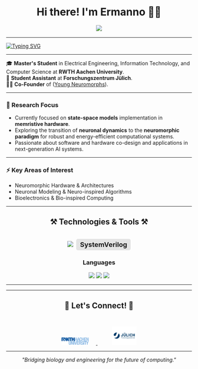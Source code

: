 <h1 align="center">Hi there! I'm Ermanno 👋🏼</h1>

<div align="center">
  <a href="https://www.linkedin.com/in/ermanno-fiorillo-799296171" target="_blank">
    <img src="https://img.shields.io/badge/LinkedIn-0077B5?style=for-the-badge&logo=linkedin&logoColor=white" />
  </a>
</div>


<hr/>


[![Typing SVG](https://readme-typing-svg.demolab.com/?font=Fira+Code&size=22&duration=2000&pause=1000&color=0D47A1&center=true&vCenter=true&width=600&lines=Electrical+Engineering+%7C+Computer+Science;Neuromorphic+Computing+%7C+In-Memory+Computing;Curiosity+Driven)](https://git.io/typing-svg)

<hr/>

🎓 **Master's Student** in Electrical Engineering, Information Technology, and Computer Science at **RWTH Aachen University**.  
🧠 **Student Assistant** at **Forschungszentrum Jülich**.  
👨‍💻 **Co-Founder** of ([Young Neuromorphs](https://linktr.ee/youngneuromorphs)).  

---

### **🔬 Research Focus**
- Currently focused on **state-space models** implementation in **memristive hardware**.  
- Exploring the transition of **neuronal dynamics** to the **neuromorphic paradigm** for robust and energy-efficient computational systems.  
- Passionate about software and hardware co-design and applications in next-generation AI systems.

---

### **⚡ Key Areas of Interest**
- Neuromorphic Hardware & Architectures  
- Neuronal Modeling & Neuro-inspired Algorithms  
- Bioelectronics & Bio-inspired Computing  

---

<h2 align="center">⚒️ Technologies & Tools ⚒️</h2>
<br/>
<div align="center">
    <img src="https://skillicons.dev/icons?i=python,cpp,matlab,pytorch,git,latex" />
    <!-- SystemVerilog as Text Badge -->
    <span style="font-size: 18px; font-weight: bold; background-color: #e4e4e4; border-radius: 5px; padding: 5px 10px; display: inline-block; margin-left: 5px;">
        SystemVerilog
    </span>
</div>



<div align="center">
<h3>Languages</h3>
<img src="https://img.shields.io/badge/English-C1-f39f37?style=flat-square&logoColor=white"/>
<img src="https://img.shields.io/badge/German-A2-6a994e?style=flat-square&logoColor=white"/>
<img src="https://img.shields.io/badge/Italian-Native-2a9d8f?style=flat-square&logoColor=white"/>
</div>

<hr/>

---

<h2 align="center">🤝 Let's Connect! 🤝</h2>
<br/>
<div align="center">
  <!-- RWTH Aachen Logo -->
  <a href="mailto:ermanno.fiorillo@rwth-aachen.de">
    <img src="Logo/RWTH.png" alt="RWTH Aachen" height="20" style="margin-right: 20px;">
  </a>
  &nbsp;&nbsp;&nbsp;&nbsp;
  <!-- Forschungszentrum Jülich Logo -->
  <a href="https://www.fz-juelich.de/profile/fiorillo_e">
    <img src="Logo/Juelich.webp" alt="Forschungszentrum Jülich" height="50" style="margin-top: 10px; margin-left: 20px;">
  </a>
</div>


---

<div align="center">
  <i>"Bridging biology and engineering for the future of computing."</i>
</div>

